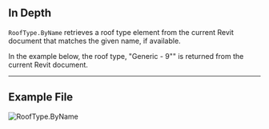 ## In Depth
`RoofType.ByName` retrieves a roof type element from the current Revit document that matches the given name, if available.

In the example below, the roof type, "Generic - 9"" is returned from the current Revit document.
___
## Example File

![RoofType.ByName](./Revit.Elements.RoofType.ByName_img.jpg)
